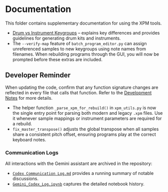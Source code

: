 # Documentation

This folder contains supplementary documentation for using the XPM tools.

- [Drum vs Instrument Keygroups](drum_vs_instrument_keygroups.md) – explains key differences and provides guidelines for generating drum kits and instruments.
- The `--verify-map` feature of `batch_program_editor.py` can assign unreferenced
  samples to new keygroups using note names from filenames. When rebuilding
  programs through the GUI, you will now be prompted before these extras are
  included.

## Developer Reminder

When updating the code, confirm that any function signature changes are reflected in every file that calls that function. Refer to the [Development Notes](../README.md#development-notes) for more details.

- The helper function `_parse_xpm_for_rebuild()` in `xpm_utils.py` is now the single entry point
  for parsing both modern and legacy `.xpm` files. Use it whenever sample
  mappings or instrument parameters are required for a rebuild.
- `fix_master_transpose()` adjusts the global transpose when all samples share a consistent
  pitch offset, ensuring programs play at the correct keyboard notes.

### Communication Logs

All interactions with the Gemini assistant are archived in the repository:

- [`Codex Communication Log.md`](../Codex%20Communication%20Log.md) provides a
  running summary of notable discussions.
- [`Gemini_Codex_Log.ipynb`](../Gemini_Codex_Log.ipynb) captures the detailed
  notebook history.
